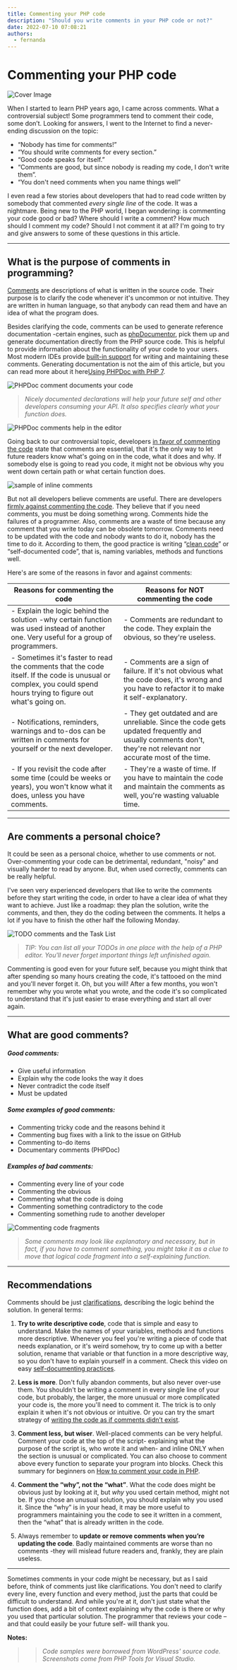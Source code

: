 ```yaml
---
title: Commenting your PHP code
description: "Should you write comments in your PHP code or not?"
date: 2022-07-10 07:08:21
authors:
  - fernanda
---
```


# Commenting your PHP code

![Cover Image](imgs/commenting2.jpg)

When I started to learn PHP years ago, I came across comments. What a controversial subject! Some programmers tend to comment their code, some don’t. Looking for answers, I went to the Internet to find a never-ending discussion on the topic: 

<!-- more -->

- “Nobody has time for comments!” 
- “You should write comments for every section.” 
- “Good code speaks for itself.” 
- “Comments are good, but since nobody is reading my code, I don't write them”. 
- “You don't need comments when you name things well” 

I even read a few stories about developers that had to read code written by somebody that commented *every single line* of the code. It was a nightmare. Being new to the PHP world, I began wondering: is commenting your code good or bad? Where should I write a comment? How much should I comment my code? Should I not comment it at all? I'm going to try and give answers to some of these questions in this article.

---

## What is the purpose of comments in programming?

[Comments](https://www.cs.utah.edu/~germain/PPS/Topics/commenting.html) are descriptions of what is written in the source code. Their purpose is to clarify the code whenever it's uncommon or not intuitive. They are written in human language, so that anybody can read them and have an idea of what the program does. 

Besides clarifying the code, comments can be used to generate reference documentation -certain engines, such as [phpDocumentor](https://www.phpdoc.org/), pick them up and generate documentation directly from the PHP source code. This is helpful to provide information about the functionality of your code to your users. Most modern IDEs provide [built-in support](https://docs.devsense.com/en/vscode/editor/phpdoc) for writing and maintaining these comments. Generating documentation is not the aim of this article, but you can read more about it here[Using PHPDoc with PHP 7](https://blog.devsense.com/using-phpdoc-with-php7-and-make-it-work). 

![PHPDoc comment documents your code](https://blog.devsense.com/bl-content/uploads/pages/autosave-06b42e810e999309cff584856870b4cd/phpdoc-1.png)
> *Nicely documented declarations will help your future self and other developers consuming your API. It also specifies clearly what your function does.*

![PHPDoc comments help in the editor](https://blog.devsense.com/bl-content/uploads/pages/autosave-06b42e810e999309cff584856870b4cd/phpdoc-2.png)

Going back to our controversial topic, developers [in favor of commenting the code](http://www.icsharpcode.net/TechNotes/Commenting20020413.pdf) state that comments are essential, that it's the only way to let future readers know what's going on in the code, what it does and why. If somebody else is going to read you code, it might not be obvious why you went down certain path or what certain function does.

![sample of inline comments](https://blog.devsense.com/bl-content/uploads/pages/autosave-06b42e810e999309cff584856870b4cd/comment-sample.png)

But not all developers believe comments are useful. There are developers [firmly against commenting the code](https://www.youtube.com/watch?v=vXoeGIVTI4M). They believe that if you need comments, you must be doing something wrong. Comments hide the failures of a programmer. Also, comments are a waste of time because any comment that you write today can be obsolete tomorrow. Comments need to be updated with the code and nobody wants to do it, nobody has the time to do it. According to them, the good practice is writing “[clean code](https://medium.com/mindorks/how-to-write-clean-code-lessons-learnt-from-the-clean-code-robert-c-martin-9ffc7aef870c)” or “self-documented code”, that is, naming variables, methods and functions well.

Here's are some of the reasons in favor and against comments:

| Reasons for commenting the code | Reasons for **NOT** commenting the code |
| --- | --- |
| - Explain the logic behind the solution -why certain function was used instead of another one. Very useful for a group of programmers. | - Comments are redundant to the code. They explain the obvious, so they're useless. |
| - Sometimes it's faster to read the comments that the code itself. If the code is unusual or complex, you could spend hours trying to figure out what's going on.  | - Comments are a sign of failure. If it's not obvious what the code does, it's wrong and you have to refactor it to make it self-explanatory. |
| - Notifications, reminders, warnings and to-dos can be written in comments for yourself or the next developer. | - They get outdated and are unreliable. Since the code gets updated frequently and usually comments don't, they're not relevant nor accurate most of the time. |
| - If you revisit the code after some time (could be weeks or years), you won't know what it does, unless you have comments. | - They're a waste of time. If you have to maintain the code and maintain the comments as well, you're wasting valuable time. |

---

## Are comments a personal choice?

It could be seen as a personal choice, whether to use comments or not. Over-commenting your code can be detrimental, redundant, "noisy" and visually harder to read by anyone. But, when used correctly, comments can be really helpful.

I've seen very experienced developers that like to write the comments before they start writing the code, in order to have a clear idea of what they want to achieve. Just like a roadmap: they plan the solution, write the comments, and then, they do the coding between the comments. It helps a lot if you have to finish the other half the following Monday.

![TODO comments and the Task List](https://blog.devsense.com/bl-content/uploads/pages/autosave-06b42e810e999309cff584856870b4cd/todo-comments.png)
> *TIP: You can list all your TODOs in one place with the help of a PHP editor. You'll never forget important things left unfinished again.*

Commenting is good even for your future self, because you might think that after spending so many hours creating the code, it's tattooed on the mind and you'll never forget it. Oh, but you will! After a few months, you won't remember why you wrote what you wrote, and the code it's so complicated to understand that it's just easier to erase everything and start all over again.

---

## What are good comments?

##### Good comments:

- Give useful information
- Explain why the code looks the way it does
- Never contradict the code itself
- Must be updated

##### Some examples of good comments:

-	Commenting tricky code and the reasons behind it
-	Commenting bug fixes with a link to the issue on GitHub
-	Commenting to-do items
-	Documentary comments (PHPDoc)

##### Examples of bad comments:

-	Commenting every line of your code
-	Commenting the obvious
-	Commenting what the code is doing
-	Commenting something contradictory to the code
-	Commenting something rude to another developer 


![Commenting code fragments](https://blog.devsense.com/bl-content/uploads/pages/autosave-06b42e810e999309cff584856870b4cd/maybe-bad-comment.png)
> *Some comments may look like explanatory and necessary, but in fact, if you have to comment something, you might take it as a clue to move that logical code fragment into a self-explaining function.*

---

## Recommendations 

Comments should be just [clarifications](https://medium.freecodecamp.org/code-comments-the-good-the-bad-and-the-ugly-be9cc65fbf83), describing the logic behind the solution. In general terms:

1. **Try to write descriptive code**, code that is simple and easy to understand. Make the names of your variables, methods and functions more descriptive. Whenever you feel you're writing a piece of code that needs explanation, or it's weird somehow, try to come up with a better solution, rename that variable or that function in a more descriptive way, so you don't have to explain yourself in a comment. Check this video on easy [self-documenting practices](https://www.youtube.com/watch?v=2-KBQsTo8AY). 

2. **Less is more**. Don't fully abandon comments, but also never over-use them. You shouldn't be writing a comment in every single line of your code, but probably, the larger, the more unusual or more complicated your code is, the more you'll need to comment it. The trick is to only explain it when it's not obvious or intuitive. Or you can try the smart strategy of [writing the code as if comments didn’t exist](https://blog.codinghorror.com/coding-without-comments/).

3. **Comment less, but wiser**. Well-placed comments can be very helpful. Comment your code at the top of the script- explaining what the purpose of the script is, who wrote it and when- and inline ONLY when the section is unusual or complicated. You can also choose to comment above every function to separate your program into blocks. Check this summary for beginners on [How to comment your code in PHP](https://www.wikihow.com/Comment-in-PHP).

4. **Comment the “why”, not the “what”**. What the code does might be obvious just by looking at it, but *why* you used certain method, might not be. If you chose an unusual solution, you should explain why you used it. Since the “why” is in your head, it may be more useful to programmers maintaining you the code to see it written in a comment, then the “what” that is already written in the code.

5. Always remember to **update or remove comments when you’re updating the code**. Badly maintained comments are worse than no comments -they will mislead future readers and, frankly, they are plain useless.

---

Sometimes comments in your code might be necessary, but as I said before, think of comments just like clarifications. You don't need to clarify every line, every function and every method, just the parts that could be difficult to understand. And while you're at it, don't just state what the function does, add a bit of context explaining why the code is there or why you used that particular solution. The programmer that reviews your code –and that could easily be your future self- will thank you.

**Notes:**
>> *Code samples were borrowed from WordPress' source code. Screenshots come from PHP Tools for Visual Studio.*